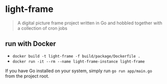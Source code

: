 # light-frame

> A digital picture frame project written in Go and hobbled together with a collection of cron jobs

## run with Docker
- `docker build -t light-frame -f build/package/Dockerfile .`
- `docker run -it --rm --name light-frame-instance light-frame`

If you have Go installed on your system, simply run `go run app/main.go` from the project root.
